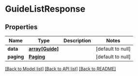 # GuideListResponse

## Properties
Name | Type | Description | Notes
------------ | ------------- | ------------- | -------------
**data** | [**array[Guide]**](Guide.md) |  | [default to null]
**paging** | [**Paging**](Paging.md) |  | [default to null]

[[Back to Model list]](../README.md#documentation-for-models) [[Back to API list]](../README.md#documentation-for-api-endpoints) [[Back to README]](../README.md)



